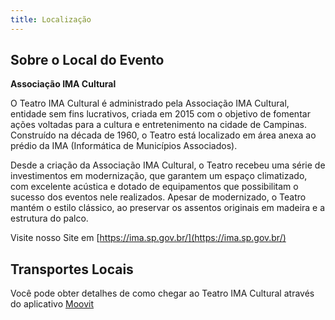 ```yaml
---
title: Localização
---
```

<!--
[English Version](./venue-en_us.md)

![IMA](static/img/2020-campinas/ima-pt_br.jpg)
-->

## Sobre o Local do Evento

**Associação IMA Cultural**

O Teatro IMA Cultural é administrado pela Associação IMA Cultural, entidade sem fins lucrativos, criada em 2015 com o objetivo de fomentar ações voltadas para a cultura e entretenimento na cidade de Campinas. Construído na década de 1960, o Teatro está localizado em área anexa ao prédio da IMA (Informática de Municípios Associados).

Desde a criação da Associação IMA Cultural, o Teatro recebeu uma série de investimentos em modernização, que garantem um espaço climatizado, com excelente acústica e dotado de equipamentos que possibilitam o sucesso dos eventos nele realizados. Apesar de modernizado, o Teatro mantém o estilo clássico, ao preservar os assentos originais em madeira e a estrutura do palco.

Visite nosso Site em [https://ima.sp.gov.br/](https://ima.sp.gov.br/)

## Transportes Locais

Você pode obter detalhes de como chegar ao Teatro IMA Cultural através do aplicativo [Moovit](https://moovitapp.com/index/pt-br/transporte_público-Teatro_Ima-Campinas-site_29423494-1002)
